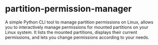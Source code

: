 # partition-permission-manager
 A simple Python CLI tool to manage partition permissions on Linux, allows you to interactively manage permissions for mounted partitions on your Linux system. It lists the mounted partitions, displays their current permissions, and lets you change permissions according to your needs.
